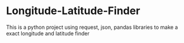 # Longitude-Latitude-Finder
This is a python project using request, json, pandas libraries to make a exact longitude and latitude finder 
